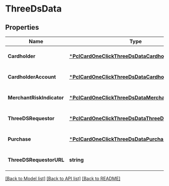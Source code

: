 # ThreeDsData

## Properties
Name | Type | Description | Notes
------------ | ------------- | ------------- | -------------
**Cardholder** | [***PclCardOneClickThreeDsDataCardholder**](PCL_CARDOneClick_threeDsData_cardholder.md) |  | [optional] [default to null]
**CardholderAccount** | [***PclCardOneClickThreeDsDataCardholderAccount**](PCL_CARDOneClick_threeDsData_cardholderAccount.md) |  | [optional] [default to null]
**MerchantRiskIndicator** | [***PclCardOneClickThreeDsDataMerchantRiskIndicator**](PCL_CARDOneClick_threeDsData_merchantRiskIndicator.md) |  | [optional] [default to null]
**ThreeDSRequestor** | [***PclCardOneClickThreeDsDataThreeDsRequestor**](PCL_CARDOneClick_threeDsData_threeDSRequestor.md) |  | [optional] [default to null]
**Purchase** | [***PclCardOneClickThreeDsDataPurchase**](PCL_CARDOneClick_threeDsData_purchase.md) |  | [optional] [default to null]
**ThreeDSRequestorURL** | **string** |  | [optional] [default to null]

[[Back to Model list]](../README.md#documentation-for-models) [[Back to API list]](../README.md#documentation-for-api-endpoints) [[Back to README]](../README.md)

